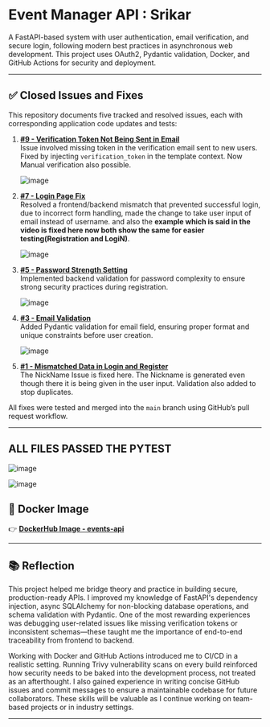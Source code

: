 # Event Manager API : Srikar 

A FastAPI-based system with user authentication, email verification, and secure login, following modern best practices in asynchronous web development. This project uses OAuth2, Pydantic validation, Docker, and GitHub Actions for security and deployment.

---

## ✅ Closed Issues and Fixes

This repository documents five tracked and resolved issues, each with corresponding application code updates and tests:

1. **[#9 - Verification Token Not Being Sent in Email](https://github.com/srikargoud2002/event_manager/issues/9)**  
   Issue involved missing token in the verification email sent to new users. Fixed by injecting `verification_token` in the template context. Now Manual verification also possible.

   ![image](https://github.com/user-attachments/assets/5c9dadd9-836b-48ee-8250-aa46a4d24cd8)


2. **[#7 - Login Page Fix](https://github.com/srikargoud2002/event_manager/issues/7)**  
   Resolved a frontend/backend mismatch that prevented successful login, due to incorrect form handling, made the change to take user input of email instead of username. and also the **example which is said in the video is fixed here now both show the same for easier testing(Registration and LogiN)**.
   
   ![image](https://github.com/user-attachments/assets/402dc37d-5816-42aa-9486-531963464ce1)


3. **[#5 - Password Strength Setting](https://github.com/srikargoud2002/event_manager/issues/5)**  
   Implemented backend validation for password complexity to ensure strong security practices during registration.

   ![image](https://github.com/user-attachments/assets/6aa90141-9e7c-4a2e-b13a-9117e2c084ed)


   

4. **[#3 - Email Validation](https://github.com/srikargoud2002/event_manager/issues/3)**  
   Added Pydantic validation for email field, ensuring proper format and unique constraints before user creation.

   ![image](https://github.com/user-attachments/assets/ef43d60b-5369-4b51-9c33-94eebe8216da)


6. **[#1 - Mismatched Data in Login and Register](https://github.com/srikargoud2002/event_manager/issues/1)**  
   The NickName Issue is fixed here. The Nickname is generated even though there it is being given in the user input. Validation also added to stop duplicates.

All fixes were tested and merged into the `main` branch using GitHub’s pull request workflow.

---

## ALL FILES PASSED THE PYTEST

![image](https://github.com/user-attachments/assets/2f44d863-6312-4639-8996-7e5a296cb86e)

![image](https://github.com/user-attachments/assets/27196609-23bd-41e9-a971-2f7a2aa27b66)


## 🐳 Docker Image

👉 **[DockerHub Image - events-api]([https://hub.docker.com/r/your-dockerhub-username/events-api](https://hub.docker.com/repository/docker/srikar2020/events-api/tags))**  

---




## 📚 Reflection

This project helped me bridge theory and practice in building secure, production-ready APIs. I improved my knowledge of FastAPI's dependency injection, async SQLAlchemy for non-blocking database operations, and schema validation with Pydantic. One of the most rewarding experiences was debugging user-related issues like missing verification tokens or inconsistent schemas—these taught me the importance of end-to-end traceability from frontend to backend.

Working with Docker and GitHub Actions introduced me to CI/CD in a realistic setting. Running Trivy vulnerability scans on every build reinforced how security needs to be baked into the development process, not treated as an afterthought. I also gained experience in writing concise GitHub issues and commit messages to ensure a maintainable codebase for future collaborators. These skills will be valuable as I continue working on team-based projects or in industry settings.

---


